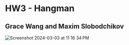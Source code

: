 # HW3 - Hangman
## Grace Wang and Maxim Slobodchikov

![Screenshot 2024-03-03 at 11 16 34 PM](https://github.com/maximslo/hangman/assets/93232189/82a1469e-c5ad-41b5-aa41-17db56529e3f)
